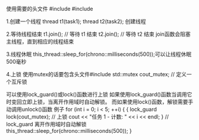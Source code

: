 使用需要的头文件
#include <thread>
#include <chrono>

1.创建一个线程
thread t1(task1);
thread t2(task2);
创建线程

2.等待线程结束
t1.join(); // 等待 t1 结束
t2.join(); // 等待 t2 结束
join函数会阻塞主线程，直到相应的线程结束

3.线程休眠
this_thread::sleep_for(chrono::milliseconds(500));可以让线程休眠500毫秒

4.上锁
使用mutex的话要包含头文件#include<mutex>
std::mutex cout_mutex; // 定义一个互斥锁

可以使用lock_guard()或lock()函数进行上锁
如果使用lock_guard()函数当调用它时变回立即上锁，当离开作用域时自动解锁。
而如果使用lock()函数，解锁需要手动调用unlock()函数
例子
for (int i = 0; i < 5; ++i) {
        {
            lock_guard<mutex> lock(cout_mutex); // 上锁
            cout << "任务 1 - 计数: " << i << endl;
        } // lock_guard 离开作用域时自动解锁
        this_thread::sleep_for(chrono::milliseconds(500));
    }